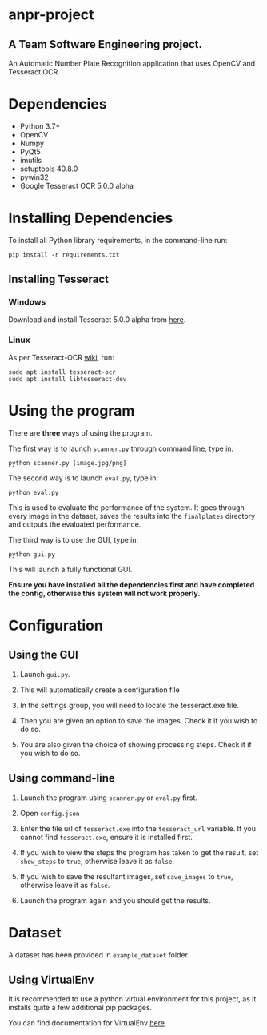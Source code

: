 
# anpr-project
## A Team Software Engineering project. 
An Automatic Number Plate Recognition application that uses OpenCV and Tesseract OCR.

# Dependencies

- Python 3.7+
- OpenCV
- Numpy
- PyQt5
- imutils
- setuptools 40.8.0
- pywin32
- Google Tesseract OCR 5.0.0 alpha

# Installing Dependencies

To install all Python library requirements, in the command-line run:

    pip install -r requirements.txt

## Installing Tesseract

### Windows 

Download and install Tesseract 5.0.0 alpha from [here](https://github.com/UB-Mannheim/tesseract/wiki). 

### Linux 

As per Tesseract-OCR [wiki](https://github.com/tesseract-ocr/tesseract/wiki), run:
    
    sudo apt install tesseract-ocr
    sudo apt install libtesseract-dev

# Using the program
There are **three** ways of using the program.

The first way is to launch `scanner.py` through command line, type in:

    python scanner.py [image.jpg/png]

The second way is to launch `eval.py`, type in: 
    
    python eval.py

This is used to evaluate the performance of the system. It goes through every image in the dataset, saves the results into the `finalplates` directory and outputs the evaluated performance.

The third way is to use the GUI, type in: 

    python gui.py

This will launch a fully functional GUI.

**__Ensure you have installed all the dependencies first and have completed the config, otherwise this system will not work properly.__**

# Configuration

## Using the GUI
1. Launch `gui.py`.

2. This will automatically create a configuration file

3. In the settings group, you will need to locate the tesseract.exe file.

4. Then you are given an option to save the images. Check it if you wish to do so.

5. You are also given the choice of showing processing steps. Check it if you wish to do so.


## Using command-line

1. Launch the program using `scanner.py` or `eval.py` first.

2. Open `config.json` 

3. Enter the file url of `tesseract.exe` into the `tesseract_url` variable. If you cannot find `tesseract.exe`, ensure it is installed first.  

4. If you wish to view the steps the program has taken to get the result, set `show_steps` to `true`, otherwise leave it as `false`.

5. If you wish to save the resultant images, set `save_images` to `true`, otherwise leave it as `false`.

6. Launch the program again and you should get the results. 

# Dataset
A dataset has been provided in `example_dataset` folder.

## Using VirtualEnv
It is recommended to use a python virtual environment for this project, as it installs quite a few additional pip packages.

You can find documentation for VirtualEnv [here](https://virtualenv.pypa.io/en/latest/).
